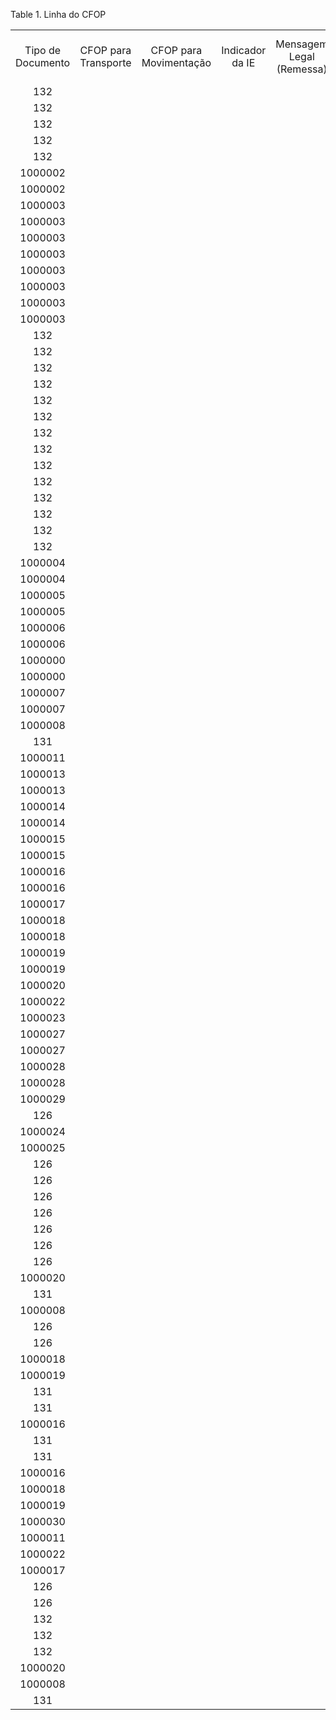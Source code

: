 <div id="d350536e1" class="table">

<div class="table-title">

Table 1. Linha do
CFOP

</div>

<div class="table-contents">

|                   |                      |                        |                 |                          |                  |      |           |                              |         |               |                      |                         |                |                             |                    |                   |
| :---------------: | :------------------: | :--------------------: | :-------------: | :----------------------: | :--------------: | :--: | :-------: | :--------------------------: | :-----: | :-----------: | :------------------: | :---------------------: | :------------: | :-------------------------: | :----------------: | :---------------: |
| Tipo de Documento | CFOP para Transporte | CFOP para Movimentação | Indicador da IE | Mensagem Legal (Remessa) | Impostos (Custo) | Taxa | Produzido | Categoria do Parceiro (CFOP) |  CFOP   | Linha do CFOP | Categoria de Destino | Substituição Tributária | Mensagem Legal | Categoria do Produto (CFOP) | Imposto Brasileiro | Tipo de Transação |
|        132        |                      |                        |                 |                          |                  |      |     Y     |                              | 1000298 |    1000005    |          0           |            Y            |                |                             |                    |                   |
|        132        |                      |                        |                 |                          |                  |      |     N     |                              | 1000436 |    1000011    |          1           |            Y            |                |                             |                    |        MAN        |
|        132        |                      |                        |                 |                          |                  |      |     N     |                              | 1000300 |    1000012    |          0           |            Y            |                |                             |                    |        RES        |
|        132        |                      |                        |                 |                          |                  |      |     N     |                              | 1000301 |    1000013    |          0           |            Y            |                |                             |                    |        END        |
|        132        |                      |                        |                 |                          |                  |      |     N     |                              | 1000301 |    1000015    |          0           |            Y            |                |                             |                    |        MAN        |
|      1000002      |                      |                        |                 |                          |                  |      |     N     |                              | 1000357 |    1000024    |          0           |            B            |                |                             |                    |                   |
|      1000002      |                      |                        |                 |                          |                  |      |     N     |                              | 1000489 |    1000025    |          1           |            B            |                |                             |                    |                   |
|      1000003      |                      |                        |                 |                          |                  |      |     Y     |                              | 1000263 |    1000026    |          0           |            N            |                |                             |                    |                   |
|      1000003      |                      |                        |                 |                          |                  |      |     N     |                              | 1000264 |    1000027    |          0           |            N            |                |                             |                    |                   |
|      1000003      |                      |                        |                 |                          |                  |      |     Y     |                              | 1000398 |    1000028    |          1           |            N            |                |                             |                    |                   |
|      1000003      |                      |                        |                 |                          |                  |      |     N     |                              | 1000399 |    1000029    |          1           |            N            |                |                             |                    |                   |
|      1000003      |                      |                        |                 |                          |                  |      |     Y     |                              | 1000302 |    1000030    |          0           |            Y            |                |                             |                    |                   |
|      1000003      |                      |                        |                 |                          |                  |      |     N     |                              | 1000303 |    1000031    |          1           |            Y            |                |                             |                    |                   |
|      1000003      |                      |                        |                 |                          |                  |      |     Y     |                              | 1000437 |    1000032    |          1           |            Y            |                |                             |                    |                   |
|      1000003      |                      |                        |                 |                          |                  |      |     N     |                              | 1000438 |    1000033    |          1           |            Y            |                |                             |                    |                   |
|        132        |                      |                        |                 |                          |                  |      |     B     |           1000005            | 1000292 |    1000035    |          0           |            N            |                |           1000003           |                    |                   |
|        132        |                      |                        |                 |                          |                  |      |     B     |           1000000            | 1000292 |    1000034    |          0           |            N            |                |           1000003           |                    |                   |
|        132        |                      |                        |                 |                          |                  |      |     B     |                              | 1000293 |    1000036    |          0           |            B            |                |           1000003           |                    |                   |
|        132        |                      |                        |                 |                          |                  |      |     B     |           1000002            | 1000294 |    1000037    |          0           |            B            |                |           1000003           |                    |                   |
|        132        |                      |                        |                 |                          |                  |      |     B     |           1000001            | 1000295 |    1000038    |          0           |            B            |                |           1000003           |                    |                   |
|        132        |                      |                        |                 |                          |                  |      |     B     |                              | 1000426 |    1000041    |          1           |            B            |                |           1000003           |                    |                   |
|        132        |                      |                        |                 |                          |                  |      |     B     |           1000005            | 1000427 |    1000042    |          1           |            B            |                |           1000003           |                    |                   |
|        132        |                      |                        |                 |                          |                  |      |     B     |           1000000            | 1000427 |    1000043    |          1           |            B            |                |           1000003           |                    |                   |
|        132        |                      |                        |                 |                          |                  |      |     B     |                              | 1000428 |    1000044    |          1           |            B            |                |           1000003           |                    |        END        |
|        132        |                      |                        |                 |                          |                  |      |     B     |                              | 1000428 |    1000045    |          1           |            B            |                |           1000003           |                    |        RES        |
|        132        |                      |                        |                 |                          |                  |      |     B     |           1000002            | 1000429 |    1000046    |          1           |            B            |                |           1000003           |                    |                   |
|        132        |                      |                        |                 |                          |                  |      |     B     |           1000007            | 1000296 |    1000039    |          0           |            B            |                |           1000003           |                    |                   |
|        132        |                      |                        |                 |                          |                  |      |     B     |           1000001            | 1000430 |    1000047    |          1           |            B            |                |           1000003           |                    |                   |
|        132        |                      |                        |                 |                          |                  |      |     B     |           1000007            | 1000431 |    1000048    |          1           |            B            |                |           1000003           |                    |                   |
|      1000004      |                      |                        |                 |                          |                  |      |     B     |                              | 1000314 |    1000050    |          0           |            B            |                |                             |                    |                   |
|      1000004      |                      |                        |                 |                          |                  |      |     B     |                              | 1000448 |    1000051    |          1           |            B            |                |                             |                    |                   |
|      1000005      |                      |                        |                 |                          |                  |      |     B     |                              | 1000477 |    1000053    |          1           |            B            |                |                             |                    |                   |
|      1000005      |                      |                        |                 |                          |                  |      |     B     |                              | 1000345 |    1000052    |          0           |            B            |                |                             |                    |                   |
|      1000006      |                      |                        |                 |                          |                  |      |     B     |                              | 1000347 |    1000054    |          0           |            B            |                |                             |                    |                   |
|      1000006      |                      |                        |                 |                          |                  |      |     B     |                              | 1000479 |    1000055    |          1           |            B            |                |                             |                    |                   |
|      1000000      |                      |                        |                 |                          |                  |      |     B     |                              | 1000350 |    1000056    |          0           |            B            |                |                             |                    |                   |
|      1000000      |                      |                        |                 |                          |                  |      |     B     |                              | 1000482 |    1000057    |          1           |            B            |                |                             |                    |                   |
|      1000007      |                      |                        |                 |                          |                  |      |     B     |                              | 1000487 |    1000058    |          1           |            B            |                |                             |                    |                   |
|      1000007      |                      |                        |                 |                          |                  |      |     B     |                              | 1000355 |    1000059    |          0           |            B            |                |                             |                    |                   |
|      1000008      |                      |                        |                 |                          |                  |      |     Y     |                              | 1000017 |    1000064    |          0           |            N            |                |                             |                    |                   |
|        131        |                      |                        |                 |                          |                  |      |     N     |                              | 1000018 |    1000065    |          0           |            N            |                |                             |                    |                   |
|      1000011      |                      |                        |                 |                          |                  |      |     N     |                              | 1000195 |    1000088    |          1           |            B            |                |                             |                    |                   |
|      1000013      |                      |                        |                 |                          |                  |      |     N     |                              | 1000103 |    1000089    |          0           |            B            |                |                             |                    |                   |
|      1000013      |                      |                        |                 |                          |                  |      |     N     |                              | 1000207 |    1000090    |          1           |            B            |                |                             |                    |                   |
|      1000014      |                      |                        |                 |                          |                  |      |     B     |                              | 1000362 |    1000091    |          0           |            B            |                |                             |                    |                   |
|      1000014      |                      |                        |                 |                          |                  |      |     B     |                              | 1000494 |    1000092    |          1           |            B            |                |                             |                    |                   |
|      1000015      |                      |                        |                 |                          |                  |      |     B     |                              | 1000320 |    1000094    |          0           |            B            |                |                             |                    |                   |
|      1000015      |                      |                        |                 |                          |                  |      |     B     |                              | 1000454 |    1000095    |          1           |            B            |                |                             |                    |                   |
|      1000016      |                      |                        |                 |                          |                  |      |     N     |                              | 1000018 |    1000096    |          0           |            N            |                |                             |                    |                   |
|      1000016      |                      |                        |                 |                          |                  |      |     Y     |                              | 1000017 |    1000097    |          0           |            N            |                |                             |                    |                   |
|      1000017      |                      |                        |                 |                          |                  |      |     B     |                              | 1000212 |    1000105    |          1           |            B            |                |                             |                    |                   |
|      1000018      |                      |                        |                 |                          |                  |      |     B     |                              | 1000168 |    1000108    |          1           |            N            |                |                             |                    |                   |
|      1000018      |                      |                        |                 |                          |                  |      |     B     |                              | 1000157 |    1000109    |          1           |            Y            |                |                             |                    |                   |
|      1000019      |                      |                        |                 |                          |                  |      |     B     |                              | 1000173 |    1000111    |          1           |            N            |                |                             |                    |                   |
|      1000019      |                      |                        |                 |                          |                  |      |     B     |                              | 1000158 |    1000113    |          1           |            Y            |                |                             |                    |                   |
|      1000020      |                      |                        |                 |                          |                  |      |     B     |                              | 1000050 |    1000116    |          0           |            Y            |                |                             |                    |                   |
|      1000022      |                      |                        |                 |                          |                  |      |     B     |                              | 1000201 |    1000121    |          1           |            B            |                |                             |                    |                   |
|      1000023      |                      |                        |                 |                          |                  |      |     B     |                              | 1000067 |    1000122    |          0           |            B            |                |                             |                    |                   |
|      1000027      |                      |                        |                 |                          |                  |      |     B     |                              | 1000109 |    1000129    |          0           |            B            |                |                             |                    |                   |
|      1000027      |                      |                        |                 |                          |                  |      |     B     |                              | 1000212 |    1000130    |          1           |            B            |                |                             |                    |                   |
|      1000028      |                      |                        |                 |                          |                  |      |     B     |                              | 1000373 |    1000131    |          0           |            B            |                |                             |                    |                   |
|      1000028      |                      |                        |                 |                          |                  |      |     B     |                              | 1000502 |    1000132    |          1           |            B            |                |                             |                    |                   |
|      1000029      |                      |                        |                 |                          |                  |      |     B     |                              | 1000107 |    1000133    |          0           |            B            |                |                             |                    |                   |
|        126        |                      |                        |                 |                          |                  |      |     B     |           1000002            | 1000145 |    1000128    |          1           |            B            |                |           1000002           |                    |                   |
|      1000024      |                      |                        |                 |                          |                  |      |     B     |                              | 1000321 |    1000124    |          0           |            B            |                |                             |                    |                   |
|      1000025      |                      |                        |                 |                          |                  |      |     B     |                              | 1000366 |    1000126    |          0           |            B            |                |                             |                    |                   |
|        126        |                      |                        |                 |                          |                  |      |     B     |           1000001            | 1000028 |    1000118    |          0           |            B            |                |           1000001           |                    |                   |
|        126        |                      |                        |                 |                          |                  |      |     B     |           1000001            | 1000138 |    1000119    |          1           |            B            |                |           1000001           |                    |                   |
|        126        |                      |                        |                 |                          |                  |      |     B     |           1000003            | 1000041 |    1000085    |          0           |            B            |                |           1000003           |                    |                   |
|        126        |                      |                        |                 |                          |                  |      |     B     |           1000003            | 1000151 |    1000086    |          1           |            B            |                |           1000003           |                    |                   |
|        126        |                      |                        |                 |                          |                  |      |     B     |           1000002            | 1000035 |    1000127    |          0           |            B            |                |           1000002           |                    |                   |
|        126        |                      |                        |                 |                          |                  |      |     N     |                              | 1000000 |    1000076    |          0           |            N            |                |           1000000           |                    |        MAN        |
|        126        |                      |                        |                 |                          |                  |      |     N     |                              | 1000001 |    1000078    |          0           |            N            |                |           1000000           |                    |        RES        |
|      1000020      |                      |                        |                 |                          |                  |      |     B     |                              | 1000014 |    1000114    |          0           |            N            |                |           1000000           |                    |                   |
|        131        |                      |                        |                 |                          |                  |      |     Y     |                              | 1000017 |    1000060    |          0           |            N            |                |           1000000           |                    |                   |
|      1000008      |                      |                        |                 |                          |                  |      |     N     |                              | 1000018 |    1000061    |          0           |            N            |                |           1000000           |                    |                   |
|        126        |                      |                        |                 |                          |                  |      |     N     |                              | 1000045 |    1000079    |          0           |            Y            |                |           1000000           |                    |        MAN        |
|        126        |                      |                        |                 |                          |                  |      |     N     |                              | 1000046 |    1000080    |          0           |            Y            |                |           1000000           |                    |        RES        |
|      1000018      |                      |                        |                 |                          |                  |      |     B     |                              | 1000047 |    1000107    |          0           |            Y            |                |           1000000           |                    |                   |
|      1000019      |                      |                        |                 |                          |                  |      |     B     |                              | 1000048 |    1000112    |          0           |            Y            |                |           1000000           |                    |                   |
|        131        |                      |                        |                 |                          |                  |      |     Y     |                              | 1000051 |    1000062    |          0           |            Y            |                |           1000000           |                    |                   |
|        131        |                      |                        |                 |                          |                  |      |     Y     |                              | 1000051 |    1000066    |          0           |            Y            |                |           1000000           |                    |                   |
|      1000016      |                      |                        |                 |                          |                  |      |     Y     |                              | 1000051 |    1000099    |          0           |            Y            |                |           1000000           |                    |                   |
|        131        |                      |                        |                 |                          |                  |      |     N     |                              | 1000052 |    1000063    |          0           |            Y            |                |           1000000           |                    |                   |
|        131        |                      |                        |                 |                          |                  |      |     N     |                              | 1000052 |    1000067    |          0           |            Y            |                |           1000000           |                    |                   |
|      1000016      |                      |                        |                 |                          |                  |      |     N     |                              | 1000052 |    1000098    |          0           |            Y            |                |           1000000           |                    |                   |
|      1000018      |                      |                        |                 |                          |                  |      |     B     |                              | 1000060 |    1000106    |          0           |            N            |                |           1000000           |                    |                   |
|      1000019      |                      |                        |                 |                          |                  |      |     B     |                              | 1000065 |    1000110    |          0           |            N            |                |           1000000           |                    |                   |
|      1000030      |                      |                        |                 |                          |                  |      |     B     |                              | 1000086 |    1000134    |          0           |            B            |                |           1000000           |                    |                   |
|      1000011      |                      |                        |                 |                          |                  |      |     B     |                              | 1000091 |    1000087    |          0           |            B            |                |           1000000           |                    |                   |
|      1000022      |                      |                        |                 |                          |                  |      |     B     |                              | 1000097 |    1000120    |          0           |            B            |                |           1000000           |                    |                   |
|      1000017      |                      |                        |                 |                          |                  |      |     B     |                              | 1000109 |    1000104    |          0           |            B            |                |           1000000           |                    |                   |
|        126        |                      |                        |                 |                          |                  |      |     N     |                              | 1000110 |    1000081    |          1           |            N            |                |           1000000           |                    |        MAN        |
|        126        |                      |                        |                 |                          |                  |      |     N     |                              | 1000111 |    1000082    |          1           |            N            |                |           1000000           |                    |        RES        |
|        132        |                      |                        |                 |                          |                  |      |     Y     |           1000006            | 1000380 |    1000019    |          1           |            N            |                |           1000000           |                    |                   |
|        132        |                      |                        |                 |                          |                  |      |     Y     |                              | 1000433 |    1000007    |          1           |            Y            |                |           1000000           |                    |                   |
|        132        |                      |                        |                 |                          |                  |      |     N     |                              | 1000436 |    1000009    |          1           |            Y            |                |           1000000           |                    |                   |
|      1000020      |                      |                        |                 |                          |                  |      |     B     |                              | 1000124 |    1000115    |          1           |            N            |                |           1000000           |                    |                   |
|      1000008      |                      |                        |                 |                          |                  |      |     Y     |                              | 1000127 |    1000068    |          1           |            N            |                |           1000000           |                    |                   |
|        131        |                      |                        |                 |                          |                  |      |     Y     |                              | 1000127 |    1000069    |          1           |            N            |                |           1000000           |                    |                   |

</div>

</div>
